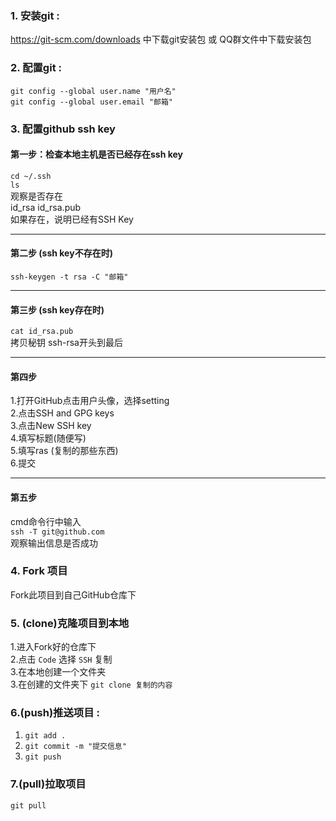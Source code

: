 ### 1. 安装git :
https://git-scm.com/downloads 中下载git安装包 或 QQ群文件中下载安装包
### 2. 配置git :
`git config --global user.name "用户名"`  
`git config --global user.email "邮箱"`  
### 3. 配置github ssh key

#### 第一步：检查本地主机是否已经存在ssh key  
`cd ~/.ssh`  
`ls`  
观察是否存在  
id_rsa  id_rsa.pub  
如果存在，说明已经有SSH Key

---

#### 第二步 (ssh key不存在时)  
`ssh-keygen -t rsa -C "邮箱"`  

---

#### 第三步 (ssh key存在时)
`cat id_rsa.pub`  
拷贝秘钥 ssh-rsa开头到最后  

---

#### 第四步
1.打开GitHub点击用户头像，选择setting  
2.点击SSH and GPG keys  
3.点击New SSH key  
4.填写标题(随便写)  
5.填写ras (复制的那些东西)  
6.提交  

---

#### 第五步
cmd命令行中输入  
`ssh -T git@github.com`  
观察输出信息是否成功  



### 4. Fork 项目
Fork此项目到自己GitHub仓库下  

### 5. (clone)克隆项目到本地
1.进入Fork好的仓库下  
2.点击 `Code` 选择 `SSH` 复制  
3.在本地创建一个文件夹  
3.在创建的文件夹下 `git clone 复制的内容` 

### 6.(push)推送项目 :
1. ` git add . `
2. ` git commit -m "提交信息" `
3. `git push`

### 7.(pull)拉取项目
`git pull`